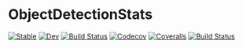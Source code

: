 # ObjectDetectionStats

[![Stable](https://img.shields.io/badge/docs-stable-blue.svg)](https://caseykneale.github.io/ObjectDetectionStats.jl/stable)
[![Dev](https://img.shields.io/badge/docs-dev-blue.svg)](https://caseykneale.github.io/ObjectDetectionStats.jl/dev)
[![Build Status](https://travis-ci.com/caseykneale/ObjectDetectionStats.jl.svg?branch=master)](https://travis-ci.com/caseykneale/ObjectDetectionStats.jl)
[![Codecov](https://codecov.io/gh/caseykneale/ObjectDetectionStats.jl/branch/master/graph/badge.svg)](https://codecov.io/gh/caseykneale/ObjectDetectionStats.jl)
[![Coveralls](https://coveralls.io/repos/github/caseykneale/ObjectDetectionStats.jl/badge.svg?branch=master)](https://coveralls.io/github/caseykneale/ObjectDetectionStats.jl?branch=master)
[![Build Status](https://api.cirrus-ci.com/github/caseykneale/ObjectDetectionStats.jl.svg)](https://cirrus-ci.com/github/caseykneale/ObjectDetectionStats.jl)
